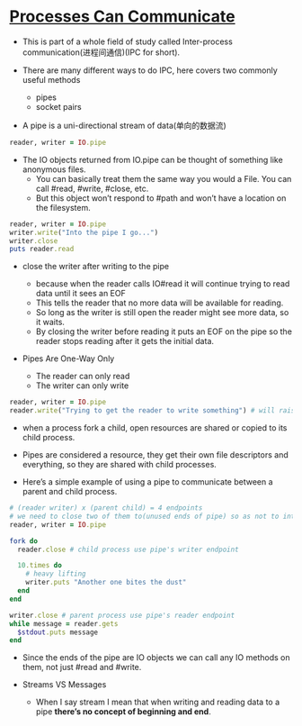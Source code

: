 # [Processes Can Communicate](https://workingwithruby.com/wwup/ipc/)

+ This is part of a whole field of study called Inter-process communication(进程间通信)(IPC for short).

+ There are many different ways to do IPC, here covers two commonly useful methods
    + pipes
    + socket pairs

+ A pipe is a uni-directional stream of data(单向的数据流)

```ruby
reader, writer = IO.pipe
```

+ The IO objects returned from IO.pipe can be thought of something like anonymous files.
    + You can basically treat them the same way you would a File. You can call #read, #write, #close, etc.
    + But this object won’t respond to #path and won’t have a location on the filesystem.

```ruby
reader, writer = IO.pipe
writer.write("Into the pipe I go...")
writer.close
puts reader.read
```

+ close the writer after writing to the pipe
    + because when the reader calls IO#read it will continue trying to read data until it sees an EOF
    + This tells the reader that no more data will be available for reading.
    + So long as the writer is still open the reader might see more data, so it waits.
    + By closing the writer before reading it puts an EOF on the pipe so the reader stops reading after it gets the initial data.


+ Pipes Are One-Way Only
    + The reader can only read
    + The writer can only write
```ruby
reader, writer = IO.pipe
reader.write("Trying to get the reader to write something") # will raise an IOError
```

+ when a process fork a child, open resources are shared or copied to its child process.
+ Pipes are considered a resource, they get their own file descriptors and everything, so they are shared with child processes.

+ Here’s a simple example of using a pipe to communicate between a parent and child process.
```ruby
# (reader writer) x (parent child) = 4 endpoints
# we need to close two of them to(unused ends of pipe) so as not to interfere with EOF being sent
reader, writer = IO.pipe

fork do
  reader.close # child process use pipe's writer endpoint

  10.times do
    # heavy lifting
    writer.puts "Another one bites the dust"
  end
end

writer.close # parent process use pipe's reader endpoint
while message = reader.gets
  $stdout.puts message
end
```

+ Since the ends of the pipe are IO objects we can call any IO methods on them, not just #read and #write.

+ Streams VS Messages
    + When I say stream I mean that when writing and reading data to a pipe **there’s no concept of beginning and end**.





